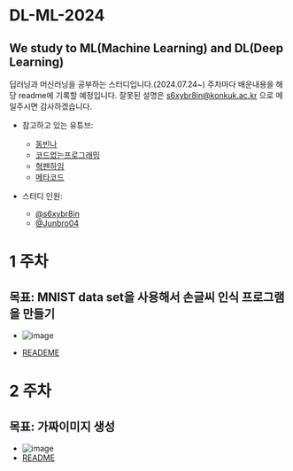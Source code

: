 # DL-ML-2024

## We study to ML(Machine Learning) and DL(Deep Learning)
딥러닝과 머신러닝을 공부하는 스터디입니다.(2024.07.24~)
주차마다 배운내용을 해당 readme에 기록할 예정입니다. 
잘못된 설명은 s6xybr8in@konkuk.ac.kr 으로 메일주시면 감사하겠습니다.

- 참고하고 있는 유튜브:
  - [동빈나](https://www.youtube.com/@dongbinna)
  - [코드없는프로그래밍](https://www.youtube.com/@user-pw9fm4gc7e)
  - [혁펜하임](https://www.youtube.com/@hyukppen)
  - [메타코드](https://www.youtube.com/@mcodeM)

- 스터디 인원:
  - [@s6xybr8in](https://github.com/s6xybr8in)
  - [@Junbro04](https://github.com/Junbro04)
# 1 주차 
## 목표: MNIST data set을 사용해서 손글씨 인식 프로그램을 만들기
- ![image](https://github.com/user-attachments/assets/b80a7f4c-fc16-4774-9381-60cfd2084216)

- [READEME](WEEK1_CNN/README.md)

# 2 주차
## 목표: 가짜이미지 생성
- ![image](https://github.com/user-attachments/assets/31a0dc60-a6a2-45d8-b631-479f2f7033c8)
- [README](WEEK2_GAN/README.md)
